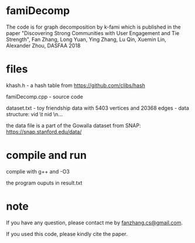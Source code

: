 # famiDecomp
The code is for graph decomposition by k-fami which is published in the paper "Discovering Strong Communities with User Engagement and Tie Strength", Fan Zhang, Long Yuan, Ying Zhang, Lu Qin, Xuemin Lin, Alexander Zhou, DASFAA 2018


# files
khash.h - a hash table from https://github.com/clibs/hash

famiDecomp.cpp - source code 

dataset.txt - toy friendship data with 5403 vertices and 20368 edges - data structure: vid \t nid \n...

the data file is a part of the Gowalla dataset from SNAP: https://snap.stanford.edu/data/


# compile and run
complie with g++ and -O3

the program ouputs in result.txt

# note
If you have any question, please contact me by fanzhang.cs@gmail.com.

If you used this code, please kindly cite the paper.

